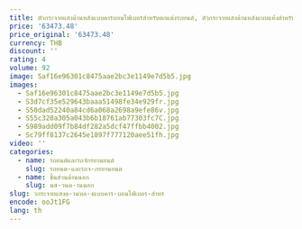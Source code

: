```yaml
---
title: ตัวกระจายแสงด้านหลังแบบคาร์บอนไฟเบอร์สำหรับตกแต่งรถยนต์, ตัวกระจายแสงด้านหลังแบบแห้งสำหรับ2019-2020 911 992.1 carrere & S สไตล์ OEM
price: '63473.48'
price_original: '63473.48'
currency: THB
discount: ''
rating: 4
volume: 92
image: Saf16e96301c8475aae2bc3e1149e7d5b5.jpg
images:
  - Saf16e96301c8475aae2bc3e1149e7d5b5.jpg
  - S3d7cf35e529643baaa51498fe34e929fr.jpg
  - S50dad52240a84cd6a068a2698a9efe86v.jpg
  - S55c320a305a043b6b18761ab77303fc7C.jpg
  - S989add09f7b84df282a5dcf47ffbb4002.jpg
  - Sc79ff8137c2645e1897f777120aee51fh.jpg
video: ''
categories:
  - name: รถยนต์และรถจักรยานยนต์
    slug: รถยนต-และรถจ-กรยานยนต
  - name: ชิ้นส่วนด้านนอก
    slug: นส-วนด-านนอก
slug: วกระจายแสงด-านหล-งแบบคาร-บอนไฟเบอร-สำหร
encode: ooJt1FG
lang: th
---
```

  